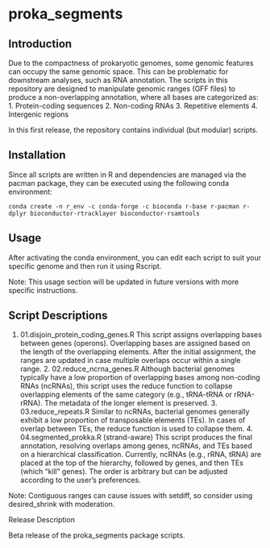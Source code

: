# proka_segments
 
## Introduction

Due to the compactness of prokaryotic genomes, some genomic features can occupy the same genomic space. This can be problematic for downstream analyses, such as RNA annotation. The scripts in this repository are designed to manipulate genomic ranges (GFF files) to produce a non-overlapping annotation, where all bases are categorized as:
	1.	Protein-coding sequences
	2.	Non-coding RNAs
	3.	Repetitive elements
	4.	Intergenic regions

In this first release, the repository contains individual (but modular) scripts.

## Installation

Since all scripts are written in R and dependencies are managed via the pacman package, they can be executed using the following conda environment:

```
conda create -n r_env -c conda-forge -c bioconda r-base r-pacman r-dplyr bioconductor-rtracklayer bioconductor-rsamtools
```

## Usage
After activating the conda environment, you can edit each script to suit your specific genome and then run it using Rscript.

Note: This usage section will be updated in future versions with more specific instructions.

## Script Descriptions
1.	01.disjoin_protein_coding_genes.R
This script assigns overlapping bases between genes (operons). Overlapping bases are assigned based on the length of the overlapping elements. After the initial assignment, the ranges are updated in case multiple overlaps occur within a single range.
	2.	02.reduce_ncrna_genes.R
Although bacterial genomes typically have a low proportion of overlapping bases among non-coding RNAs (ncRNAs), this script uses the reduce function to collapse overlapping elements of the same category (e.g., tRNA-tRNA or rRNA-rRNA). The metadata of the longer element is preserved.
	3.	03.reduce_repeats.R
Similar to ncRNAs, bacterial genomes generally exhibit a low proportion of transposable elements (TEs). In cases of overlap between TEs, the reduce function is used to collapse them.
	4.	04.segmented_prokka.R (strand-aware)
This script produces the final annotation, resolving overlaps among genes, ncRNAs, and TEs based on a hierarchical classification. Currently, ncRNAs (e.g., rRNA, tRNA) are placed at the top of the hierarchy, followed by genes, and then TEs (which “kill” genes). The order is arbitrary but can be adjusted according to the user’s preferences.

Note: Contiguous ranges can cause issues with setdiff, so consider using desired_shrink with moderation.

Release Description

Beta release of the proka_segments package scripts.
